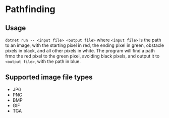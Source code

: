 # Pathfinding

## Usage
`dotnet run -- <input file> <output file>` where `<input file>` is the path to an image, with the starting pixel in red, the ending pixel in green, obstacle pixels in black, and all other pixels in white. The program will find a path frmo the red pixel to the green pixel, avoiding black pixels, and output it to `<output file>`, with the path in blue.

## Supported image file types
* JPG
* PNG
* BMP
* GIF
* TGA
